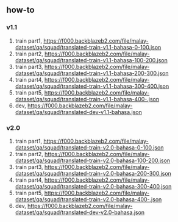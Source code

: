 ## how-to

### v1.1

1. train part1, https://f000.backblazeb2.com/file/malay-dataset/qa/squad/translated-train-v1.1-bahasa-0-100.json
2. train part2, https://f000.backblazeb2.com/file/malay-dataset/qa/squad/translated-train-v1.1-bahasa-100-200.json
3. train part3, https://f000.backblazeb2.com/file/malay-dataset/qa/squad/translated-train-v1.1-bahasa-200-300.json
4. train part4, https://f000.backblazeb2.com/file/malay-dataset/qa/squad/translated-train-v1.1-bahasa-300-400.json
5. train part5, https://f000.backblazeb2.com/file/malay-dataset/qa/squad/translated-train-v1.1-bahasa-400-.json
6. dev, https://f000.backblazeb2.com/file/malay-dataset/qa/squad/translated-dev-v1.1-bahasa.json

### v2.0

1. train part1, https://f000.backblazeb2.com/file/malay-dataset/qa/squad/translated-train-v2.0-bahasa-0-100.json
2. train part2, https://f000.backblazeb2.com/file/malay-dataset/qa/squad/translated-train-v2.0-bahasa-100-200.json
3. train part3, https://f000.backblazeb2.com/file/malay-dataset/qa/squad/translated-train-v2.0-bahasa-200-300.json
4. train part4, https://f000.backblazeb2.com/file/malay-dataset/qa/squad/translated-train-v2.0-bahasa-300-400.json
5. train part5, https://f000.backblazeb2.com/file/malay-dataset/qa/squad/translated-train-v2.0-bahasa-400-.json
6. dev, https://f000.backblazeb2.com/file/malay-dataset/qa/squad/translated-dev-v2.0-bahasa.json
